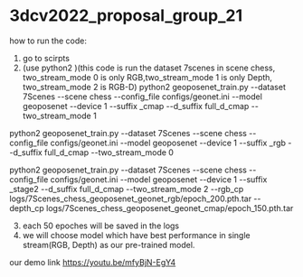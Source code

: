 # 3dcv2022_proposal_group_21
how to run the code:
1. go to scirpts
2. (use python2 )(this code is run the dataset 7scenes in scene chess, two_stream_mode 0  is only RGB,two_stream_mode 1 is only Depth, two_stream_mode 2 is RGB-D)
python2 geoposenet_train.py --dataset 7Scenes --scene chess --config_file configs/geonet.ini --model geoposenet --device 1 --suffix _cmap --d_suffix full_d_cmap --two_stream_mode 1 

python2 geoposenet_train.py --dataset 7Scenes --scene chess --config_file configs/geonet.ini --model geoposenet --device 1 --suffix _rgb --d_suffix full_d_cmap --two_stream_mode 0

python2 geoposenet_train.py --dataset 7Scenes --scene chess --config_file configs/geonet.ini --model geoposenet --device 1 --suffix _stage2 --d_suffix full_d_cmap --two_stream_mode 2 --rgb_cp logs/7Scenes_chess_geoposenet_geonet_rgb/epoch_200.pth.tar --depth_cp logs/7Scenes_chess_geoposenet_geonet_cmap/epoch_150.pth.tar

3. each 50 epoches will be saved in the logs
4. we will choose model which have best performance in single stream(RGB, Depth) as our pre-trained model.

our demo link https://youtu.be/mfyBjN-EgY4
